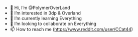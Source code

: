 - 👋 Hi, I’m @PolymerOverLand
- 👀 I’m interested in 3dp & Overland
- 🌱 I’m currently learning Everything
- 💞️ I’m looking to collaborate on Everything
- 📫 How to reach me (https://www.reddit.com/user/CCat44)

<!---
PolymerOverLand/PolymerOverLand is a ✨ special ✨ repository because its `README.md` (this file) appears on your GitHub profile.
You can click the Preview link to take a look at your changes.
--->
